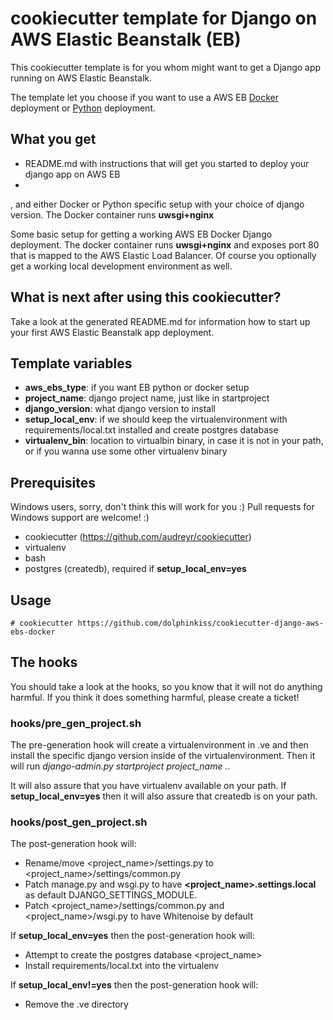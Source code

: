 # cookiecutter template for Django on AWS Elastic Beanstalk (EB)

This cookiecutter template is for you whom might want to get a Django app running on AWS Elastic Beanstalk.

The template let you choose if you want to use a AWS EB 
[Docker](http://docs.aws.amazon.com/elasticbeanstalk/latest/dg/create-deploy-python-apps.html) deployment or 
[Python](http://docs.aws.amazon.com/elasticbeanstalk/latest/dg/create-deploy-python-apps.html) deployment.

## What you get

* README.md with instructions that will get you started to deploy your django app on AWS EB
* 

, and either Docker or Python specific setup with your choice of django
version. The Docker container runs **uwsgi+nginx**

Some basic setup for getting a working AWS EB Docker Django deployment. The docker container runs **uwsgi+nginx** and
exposes port 80 that is mapped to the AWS Elastic Load Balancer. Of course you optionally get a working local
development environment as well.


## What is next after using this cookiecutter?

Take a look at the generated README.md for information how to start up your first AWS Elastic Beanstalk app deployment.


## Template variables

* **aws_ebs_type**:    if you want EB python or docker setup
* **project_name**:    django project name, just like in startproject
* **django_version**:  what django version to install
* **setup_local_env**: if we should keep the virtualenvironment with requirements/local.txt installed and
  create postgres database
* **virtualenv_bin**:  location to virtualbin binary, in case it is not in your path, or if you wanna use some other
  virtualenv binary


## Prerequisites

Windows users, sorry, don't think this will work for you :) Pull requests for Windows support are welcome! :)

* cookiecutter (https://github.com/audreyr/cookiecutter)
* virtualenv
* bash
* postgres (createdb), required if **setup_local_env=yes**


## Usage

```
# cookiecutter https://github.com/dolphinkiss/cookiecutter-django-aws-ebs-docker
```


## The hooks

You should take a look at the hooks, so you know that it will not do anything harmful. If you think it does
something harmful, please create a ticket!

### hooks/pre_gen_project.sh

The pre-generation hook will create a virtualenvironment in .ve and then install the specific django
version inside of the virtualenvironment. Then it will run *django-admin.py startproject project_name .*.

It will also assure that you have virtualenv available on your path. If **setup_local_env=yes** then it will also
assure that createdb is on your path.

### hooks/post_gen_project.sh

The post-generation hook will:

* Rename/move <project_name>/settings.py to <project_name>/settings/common.py
* Patch manage.py and wsgi.py to have **<project_name>.settings.local** as default DJANGO_SETTINGS_MODULE.
* Patch <project_name>/settings/common.py and <project_name>/wsgi.py to have Whitenoise by default

If **setup_local_env=yes** then the post-generation hook will:

* Attempt to create the postgres database <project_name>
* Install requirements/local.txt into the virtualenv

If **setup_local_env!=yes** then the post-generation hook will:

* Remove the .ve directory
